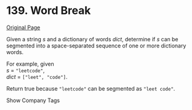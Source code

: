 # 139. Word Break

[Original Page](https://leetcode.com/problems/word-break/)

Given a string _s_ and a dictionary of words _dict_, determine if _s_ can be segmented into a space-separated sequence of one or more dictionary words.

For example, given  
_s_ = `"leetcode"`,  
_dict_ = `["leet", "code"]`.

Return true because `"leetcode"` can be segmented as `"leet code"`.

<div>

<div id="company_tags" class="btn btn-xs btn-warning">Show Company Tags</div>

<span class="hidebutton" style="display: none;">[Google](/company/google/) [Uber](/company/uber/) [Facebook](/company/facebook/) [Amazon](/company/amazon/) [Yahoo](/company/yahoo/) [Bloomberg](/company/bloomberg/) [Pocket Gems](/company/pocket-gems/)</span></div>